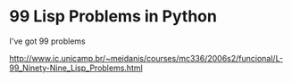 99 Lisp Problems in Python
==========================

I've  got 99 problems

http://www.ic.unicamp.br/~meidanis/courses/mc336/2006s2/funcional/L-99_Ninety-Nine_Lisp_Problems.html